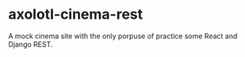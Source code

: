 # axolotl-cinema-rest
A mock cinema site with the only porpuse of practice some React and Django REST.
